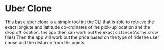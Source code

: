 # Uber Clone
This basic uber clone is a simple tool int the CLI that is able to retrieve the exact longiute and lattitude co-ordinates of the pick-up location and the drop off location, the app then can work out the exact distance(As the crow flies)
Then the app will work out the price based on the type of ride the user chose and the distance from the points
